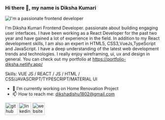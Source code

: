 ### Hi there 👋, my name is Diksha Kumari

![I'm a passionate frontend developer](https://media.licdn.com/dms/image/D4E16AQG7amkaIcWcEg/profile-displaybackgroundimage-shrink_350_1400/0/1673717376065?e=1710979200&v=beta&t=zY7bfanYP1bbvbxiNDmBuJObYO1zV9VMxKn38-qrhEE)

I'm Diksha Kumari Frontend Developer. passionate about building engaging user interfaces. I have been working as a React Developer for the past two year and have gained a lot of experience in the field. In addition to my React development skills, I am also an expert in HTML5, CSS3,VueJs,TypeScript and JavaScript. I have a deep understanding of the latest web development trends and technologies. I really enjoy wireframing, ui, ux and design in general. You can check out my portfolio at
https://portfolio-diksha.netlify.app/

Skills: VUE JS / REACT / JS / HTML / CSS/JAVASCRIPT/TYPESCRIPT/MATERIAL UI

- 🔭 I’m currently working on Home Renovation Project 
- 📫 How to reach me: dikshadishu1802@gmail.com 


[<img src='https://cdn.jsdelivr.net/npm/simple-icons@3.0.1/icons/github.svg' alt='github' height='40'>](https://github.com/Diksha0608)  [<img src='https://cdn.jsdelivr.net/npm/simple-icons@3.0.1/icons/linkedin.svg' alt='linkedin' height='40'>](https://www.linkedin.com/in/dikshakumari/)  [<img src='https://cdn.jsdelivr.net/npm/simple-icons@3.0.1/icons/icloud.svg' alt='website' height='40'>](https://portfolio-diksha.netlify.app/)  

